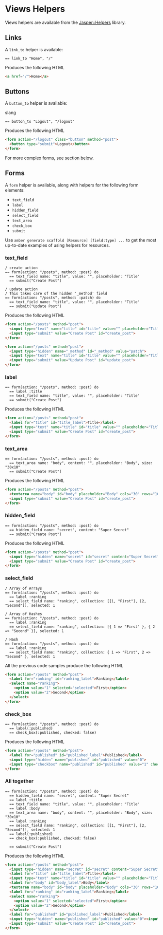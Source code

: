 # Views Helpers

Views helpers are available from the [Jasper::Helpers](https://github.com/amberframework/jasper-helpers) library.

## Links
A `link_to` helper is available:

```slim
== link_to "Home", "/"
```

Produces the following HTML
```html
<a href="/">Home</a>
```

## Buttons
A `button_to` helper is available:

slang
```slim
== button_to "Logout", "/logout"
```

Produces the following HTML
```html
<form action="/logout" class="button" method="post">
  <button type="submit">Logout</button>
</form>
```
For more complex forms, see section below.

## Forms
A `form` helper is available, along with helpers for the following form elements:
- `text_field`
- `label`
- `hidden_field`
- `select_field`
- `text_area`
- `check_box`
- `submit`

Use `amber generate scaffold [Resource] [field:type] ...` to get the most up-to-date examples of using helpers for resources.

### text_field
```slim
/ create action
== form(action: "/posts", method: :post) do
  == text_field name: "title", value: "", placeholder: "Title"
  == submit("Create Post")

/ update action
/ This takes care of the hidden '_method' field
== form(action: "/posts", method: :patch) do
  == text_field name: "title", value: "", placeholder: "Title"
  == submit("Update Post")
```

Produces the following HTML
```html
<form action="/posts" method="post">
  <input type="text" name="title" id="title" value="" placeholder="Title">
  <input type="submit" value="Create Post" id="create_post">
</form>

<form action="/posts" method="post">
  <input type="hidden" name="_method" id="_method" value="patch">
  <input type="text" name="title" id="title" value="" placeholder="Title">
  <input type="submit" value="Update Post" id="update_post">
</form>
```

### label
```slim
== form(action: "/posts", method: :post) do
  == label :title
  == text_field name: "title", value: "", placeholder: "Title"
  == submit("Create Post")
```

Produces the following HTML
```html
<form action="/posts" method="post">
  <label for="title" id="title_label">Title</label>
  <input type="text" name="title" id="title" value="" placeholder="Title">
  <input type="submit" value="Create Post" id="create_post">
</form>
```

### text_area
```slim
== form(action: "/posts", method: :post) do
  == text_area name: "body", content: "", placeholder: "Body", size: "30x10"
  == submit("Create Post")
```

Produces the following HTML
```html
<form action="/posts" method="post">
  <textarea name="body" id="body" placeholder="Body" cols="30" rows="10"></textarea>
  <input type="submit" value="Create Post" id="create_post">
</form>
```

### hidden_field
```slim
== form(action: "/posts", method: :post) do
  == hidden_field name: "secret", content: "Super Secret"
  == submit("Create Post")
```

Produces the following HTML
```html
<form action="/posts" method="post">
  <input type="hidden" name="secret" id="secret" content="Super Secret">
  <input type="submit" value="Create Post" id="create_post">
</form>
```

### select_field
```slim
/ Array of Arrays
== form(action: "/posts", method: :post) do
  == label :ranking
  == select_field name: "ranking", collection: [[1, "First"], [2, "Second"]], selected: 1

/ Array of Hashes
== form(action: "/posts", method: :post) do
  == label :ranking
  == select_field name: "ranking", collection: [{ 1 => "First" }, { 2 => "Second" }], selected: 1

/ Hash
== form(action: "/posts", method: :post) do
  == label :ranking
  == select_field name: "ranking", collection: { 1 => "First", 2 => "Second" }, selected: 1
```

All the previous code samples produce the following HTML
```html
<form action="/posts" method="post">
  <label for="ranking" id="ranking_label">Ranking</label>
  <select name="ranking">
    <option value="1" selected="selected">First</option>
    <option value="2">Second</option>
  </select>
</form>
```

### check_box
```slim
== form(action: "/posts", method: :post) do
  == label(:published)
  == check_box(:published, checked: false)
```

Produces the following HTML
```html
<form action="/posts" method="post">
  <label for="published" id="published_label">Published</label>
  <input type="hidden" name="published" id="published" value="0">
  <input type="checkbox" name="published" id="published" value="1" checked="false">
</form>
```

### All together
```slim
== form(action: "/posts", method: :post) do
  == hidden_field name: "secret", content: "Super Secret"
  == label :title
  == text_field name: "title", value: "", placeholder: "Title"
  == label :body
  == text_area name: "body", content: "", placeholder: "Body", size: "30x10"
  == label :ranking
  == select_field name: "ranking", collection: [[1, "First"], [2, "Second"]], selected: 1
  == label(:published)
  == check_box(:published, checked: false)

  == submit("Create Post")
```

Produces the following HTML
```html
<form action="/posts" method="post">
  <input type="hidden" name="secret" id="secret" content="Super Secret">
  <label for="title" id="title_label">Title</label>
  <input type="text" name="title" id="title" value="" placeholder="Title">
  <label for="body" id="body_label">Body</label>
  <textarea name="body" id="body" placeholder="Body" cols="30" rows="10"></textarea>
  <label for="ranking" id="ranking_label">Ranking</label>
  <select name="ranking">
    <option value="1" selected="selected">First</option>
    <option value="2">Second</option>
  </select>
  <label for="published" id="published_label">Published</label>
  <input type="hidden" name="published" id="published" value="0"><input type="checkbox" name="published" id="published" value="1" checked="false">
  <input type="submit" value="Create Post" id="create_post">
</form>
```
